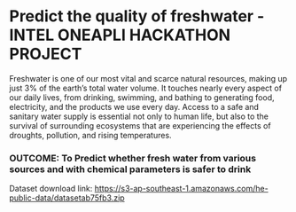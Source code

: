# Predict the quality of freshwater - INTEL ONEAPLI HACKATHON PROJECT

Freshwater is one of our most vital and scarce natural resources, making up just 3% of the earth’s total water volume. It touches nearly every aspect of our daily lives, from drinking, swimming, and bathing to generating food, electricity, and the products we use every day. Access to a safe and sanitary water supply is essential not only to human life, but also to the survival of surrounding ecosystems that are experiencing the effects of droughts, pollution, and rising temperatures.

### OUTCOME: To Predict whether fresh water from various sources and with chemical parameters is safer to drink

Dataset download link: https://s3-ap-southeast-1.amazonaws.com/he-public-data/datasetab75fb3.zip